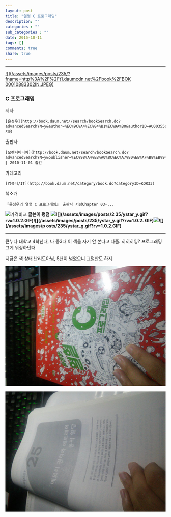 ```yaml
---
layout: post
title: "열혈 C 프로그래밍"
description: ""
categories : ""
sub_categories : ""
date: 2015-10-11
tags: []
comments: true
share: true
---
```


  

* * *

[ ![](/assets/images/posts/235/?fname=http%3A%2F%2Ft1.daumcdn.net%2Fbook%2FBOK
00010883302IN.JPEG)
](http://book.daum.net/detail/book.do?bookid=BOK00010883302IN)

###  [C 프로그래밍](http://book.daum.net/detail/book.do?bookid=BOK00010883302IN)

저자

    [윤성우](http://book.daum.net//search/bookSearch.do?advancedSearchYN=y&author=%EC%9C%A4%EC%84%B1%EC%9A%B0&authorID=AU00355674) 지음
출판사

    [오렌지미디어](http://book.daum.net/search/bookSearch.do?advancedSearchYN=y&publisher=%EC%98%A4%EB%A0%8C%EC%A7%80%EB%AF%B8%EB%94%94%EC%96%B4&publisherID=PU00367047) | 2010-11-01 출간
카테고리

    [컴퓨터/IT](http://book.daum.net/category/book.do?categoryID=KOR33)
책소개

    『윤성우의 열혈 C 프로그래밍』 출판사 서평Chapter 03-...

![가격비교](/assets/images/posts/235/bt_info_compare.gif?rv=1.0.1.GIF) **글쓴이 평점 ![
](/assets/images/posts/235/ystar_y.gif?rv=1.0.2.GIF)![](/assets/images/posts/2
35/ystar_y.gif?rv=1.0.2.GIF)![](/assets/images/posts/235/ystar_y.gif?rv=1.0.2.
GIF)![](/assets/images/posts/235/ystar_y.gif?rv=1.0.2.GIF)![](/assets/images/p
osts/235/ystar_g.gif?rv=1.0.2.GIF)**

* * *

  

큰누나 대학교 4학년때, 나 중3때 이 책을 자기 안 본다고 나줌. 히히히잉? 프로그래밍 그게 뭐징하던때

지금은 책 상태 난리도아님, 5년이 넘었으니 그럴만도 하지

  

![](/assets/images/posts/235/222E393A56192D43034C06.JPEG)

  

![](/assets/images/posts/235/230D923A56192D47132149.JPEG)

  

